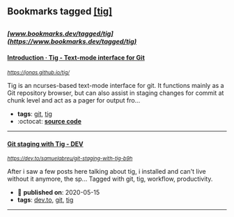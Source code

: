 ## Bookmarks tagged [[tig]](https://www.bookmarks.dev/search?q=[tig])

_<sup><sup>[www.bookmarks.dev/tagged/tig](https://www.bookmarks.dev/tagged/tig)</sup></sup>_
---
#### [Introduction · Tig - Text-mode interface for Git](https://jonas.github.io/tig/)
_<sup>https://jonas.github.io/tig/</sup>_

Tig is an ncurses-based text-mode interface for git. It functions mainly as a Git repository browser, but can also assist in staging changes for commit at chunk level and act as a pager for output fro...
* **tags**: [git](../tagged/git.md), [tig](../tagged/tig.md)
* :octocat: **[source code](https://github.com/jonas/tig)**
---
#### [Git staging with Tig - DEV](https://dev.to/samuelabreu/git-staging-with-tig-b9h)
_<sup>https://dev.to/samuelabreu/git-staging-with-tig-b9h</sup>_

After i saw a few posts here talking about tig, i installed and can't live without it anymore, the sp... Tagged with git, tig, workflow, productivity.
* :calendar: **published on**: 2020-05-15
* **tags**: [dev.to](../tagged/dev.to.md), [git](../tagged/git.md), [tig](../tagged/tig.md)
---
